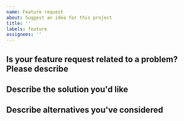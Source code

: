 ```yaml
---
name: Feature request
about: Suggest an idea for this project
title: ''
labels: feature
assignees: ''
---
```


## Is your feature request related to a problem? Please describe

<!--
  A clear and concise description of what the problem is. Ex. I'm always
  frustrated when [...]

  清晰简洁地描述问题所在。例如，我总是感到沮丧，因为 [...]
 -->

## Describe the solution you'd like

<!--
  A clear and concise description of what you want to happen.

  对您希望发生的事情的清晰而简洁的描述。
 -->

## Describe alternatives you've considered

<!--
  A clear and concise description of any alternative solutions or features
  you've considered.

  对您考虑过的任何替代解决方案或功能的清晰简洁的描述。
 -->
